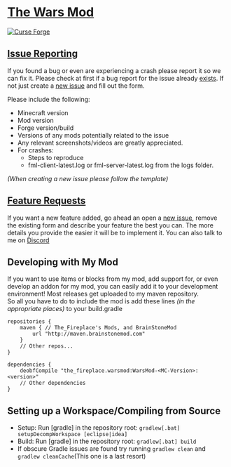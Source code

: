 [The Wars Mod](https://minecraft.curseforge.com/projects/warsmod)
============================================================================

[![Curse Forge](http://cf.way2muchnoise.eu/short_59679_downloads.svg)](https://minecraft.curseforge.com/projects/warsmod)

[Issue Reporting](https://github.com/The-Fireplace/Wars-Mod/issues)
------------------------------------------------------------------

If you found a bug or even are experiencing a crash please report it so we can fix it. Please check at first if a bug report for the issue already
[exists](https://github.com/The-Fireplace/Wars-Mod/issues). If not just create a [new issue](https://github.com/The-Fireplace/Wars-Mod/issues/new) and fill out the
form.

Please include the following:

* Minecraft version
* Mod version
* Forge version/build
* Versions of any mods potentially related to the issue 
* Any relevant screenshots/videos are greatly appreciated.
* For crashes:
  * Steps to reproduce
  * fml-client-latest.log or fml-server-latest.log from the logs folder.
 
*(When creating a new issue please follow the template)*

[Feature Requests](https://github.com/The-Fireplace/Wars-Mod/issues)
-------------------------------------------------------------------

If you want a new feature added, go ahead an open a [new issue](https://github.com/The-Fireplace/Wars-Mod/issues/new), remove the existing form and describe your
feature the best you can. The more details you provide the easier it will be to implement it.
You can also talk to me on [Discord](https://discord.gg/29aj3Ah)

Developing with My Mod
----------------------

If you want to use items or blocks from my mod, add support for, or even develop an addon for my mod, you can easily add it to your development environment! Most
releases get uploaded to my maven repository.  
So all you have to do to include the mod is add these lines *(in the appropriate places)* to your build.gradle

    repositories {
        maven { // The_Fireplace's Mods, and BrainStoneMod
            url "http://maven.brainstonemod.com"
        }
        // Other repos...
    }
    
    dependencies {
        deobfCompile "the_fireplace.warsmod:WarsMod-<MC-Version>:<version>"
        // Other dependencies
    }

Setting up a Workspace/Compiling from Source
--------------------------------------------

* Setup: Run [gradle] in the repository root: `gradlew[.bat] setupDecompWorkspace [eclipse|idea]`
* Build: Run [gradle] in the repository root: `gradlew[.bat] build`
* If obscure Gradle issues are found try running `gradlew clean` and `gradlew cleanCache`(This one is a last resort)
